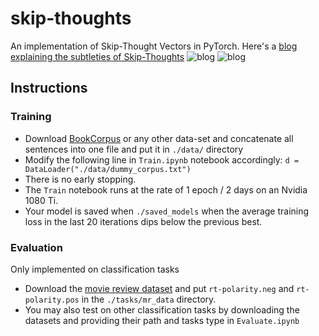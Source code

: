 # skip-thoughts
An implementation of Skip-Thought Vectors in PyTorch.
Here's a [blog explaining the subtleties of Skip-Thoughts](http://sanyam5.github.io/my-thoughts-on-skip-thoughts/)
![blog](http://sanyam5.github.io/images/skip-thoughts/skip-rnn.png)
![blog](http://sanyam5.github.io/images/skip-thoughts/impute-rnn.png)

Instructions
------------

### Training
* Download [BookCorpus](http://yknzhu.wixsite.com/mbweb) or any other data-set and concatenate all sentences into one file and put it in `./data/` directory
* Modify the following line in `Train.ipynb` notebook accordingly:
`d = DataLoader("./data/dummy_corpus.txt")`
* There is no early stopping. 
* The `Train` notebook runs at the rate of 1 epoch / 2 days on an Nvidia 1080 Ti. 
* Your model is saved when `./saved_models` when the average training loss in the last 20 iterations dips below the previous best.

### Evaluation
Only implemented on classification tasks
* Download the [movie review dataset](http://www.cs.cornell.edu/people/pabo/movie-review-data/rt-polaritydata.tar.gz) and put `rt-polarity.neg` and  `rt-polarity.pos` in the `./tasks/mr_data` directory.
* You may also test on other classification tasks by downloading the datasets and providing their path and tasks type in `Evaluate.ipynb`


